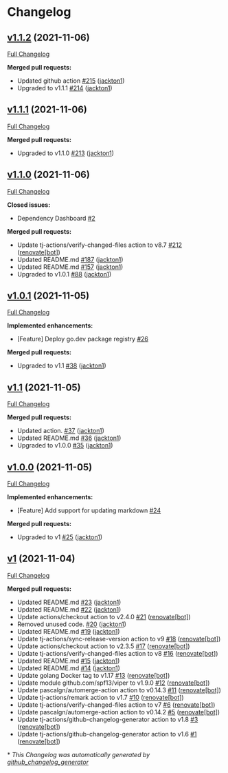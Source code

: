 # Changelog

## [v1.1.2](https://github.com/tj-actions/auto-doc/tree/v1.1.2) (2021-11-06)

[Full Changelog](https://github.com/tj-actions/auto-doc/compare/v1.1.1...v1.1.2)

**Merged pull requests:**

- Updated github action [\#215](https://github.com/tj-actions/auto-doc/pull/215) ([jackton1](https://github.com/jackton1))
- Upgraded to v1.1.1 [\#214](https://github.com/tj-actions/auto-doc/pull/214) ([jackton1](https://github.com/jackton1))

## [v1.1.1](https://github.com/tj-actions/auto-doc/tree/v1.1.1) (2021-11-06)

[Full Changelog](https://github.com/tj-actions/auto-doc/compare/v1.1.0...v1.1.1)

**Merged pull requests:**

- Upgraded to v1.1.0 [\#213](https://github.com/tj-actions/auto-doc/pull/213) ([jackton1](https://github.com/jackton1))

## [v1.1.0](https://github.com/tj-actions/auto-doc/tree/v1.1.0) (2021-11-06)

[Full Changelog](https://github.com/tj-actions/auto-doc/compare/v1.0.1...v1.1.0)

**Closed issues:**

- Dependency Dashboard [\#2](https://github.com/tj-actions/auto-doc/issues/2)

**Merged pull requests:**

- Update tj-actions/verify-changed-files action to v8.7 [\#212](https://github.com/tj-actions/auto-doc/pull/212) ([renovate[bot]](https://github.com/apps/renovate))
- Updated README.md [\#187](https://github.com/tj-actions/auto-doc/pull/187) ([jackton1](https://github.com/jackton1))
- Updated README.md [\#157](https://github.com/tj-actions/auto-doc/pull/157) ([jackton1](https://github.com/jackton1))
- Upgraded to v1.0.1 [\#88](https://github.com/tj-actions/auto-doc/pull/88) ([jackton1](https://github.com/jackton1))

## [v1.0.1](https://github.com/tj-actions/auto-doc/tree/v1.0.1) (2021-11-05)

[Full Changelog](https://github.com/tj-actions/auto-doc/compare/v1.1...v1.0.1)

**Implemented enhancements:**

- \[Feature\] Deploy go.dev package registry [\#26](https://github.com/tj-actions/auto-doc/issues/26)

**Merged pull requests:**

- Upgraded to v1.1 [\#38](https://github.com/tj-actions/auto-doc/pull/38) ([jackton1](https://github.com/jackton1))

## [v1.1](https://github.com/tj-actions/auto-doc/tree/v1.1) (2021-11-05)

[Full Changelog](https://github.com/tj-actions/auto-doc/compare/v1.0.0...v1.1)

**Merged pull requests:**

- Updated action. [\#37](https://github.com/tj-actions/auto-doc/pull/37) ([jackton1](https://github.com/jackton1))
- Updated README.md [\#36](https://github.com/tj-actions/auto-doc/pull/36) ([jackton1](https://github.com/jackton1))
- Upgraded to v1.0.0 [\#35](https://github.com/tj-actions/auto-doc/pull/35) ([jackton1](https://github.com/jackton1))

## [v1.0.0](https://github.com/tj-actions/auto-doc/tree/v1.0.0) (2021-11-05)

[Full Changelog](https://github.com/tj-actions/auto-doc/compare/v1...v1.0.0)

**Implemented enhancements:**

- \[Feature\] Add support for updating markdown [\#24](https://github.com/tj-actions/auto-doc/issues/24)

**Merged pull requests:**

- Upgraded to v1 [\#25](https://github.com/tj-actions/auto-doc/pull/25) ([jackton1](https://github.com/jackton1))

## [v1](https://github.com/tj-actions/auto-doc/tree/v1) (2021-11-04)

[Full Changelog](https://github.com/tj-actions/auto-doc/compare/8fbee177e53ccd82f491e583fdab3be79758a5d4...v1)

**Merged pull requests:**

- Updated README.md [\#23](https://github.com/tj-actions/auto-doc/pull/23) ([jackton1](https://github.com/jackton1))
- Updated README.md [\#22](https://github.com/tj-actions/auto-doc/pull/22) ([jackton1](https://github.com/jackton1))
- Update actions/checkout action to v2.4.0 [\#21](https://github.com/tj-actions/auto-doc/pull/21) ([renovate[bot]](https://github.com/apps/renovate))
- Removed unused code. [\#20](https://github.com/tj-actions/auto-doc/pull/20) ([jackton1](https://github.com/jackton1))
- Updated README.md [\#19](https://github.com/tj-actions/auto-doc/pull/19) ([jackton1](https://github.com/jackton1))
- Update tj-actions/sync-release-version action to v9 [\#18](https://github.com/tj-actions/auto-doc/pull/18) ([renovate[bot]](https://github.com/apps/renovate))
- Update actions/checkout action to v2.3.5 [\#17](https://github.com/tj-actions/auto-doc/pull/17) ([renovate[bot]](https://github.com/apps/renovate))
- Update tj-actions/verify-changed-files action to v8 [\#16](https://github.com/tj-actions/auto-doc/pull/16) ([renovate[bot]](https://github.com/apps/renovate))
- Updated README.md [\#15](https://github.com/tj-actions/auto-doc/pull/15) ([jackton1](https://github.com/jackton1))
- Updated README.md [\#14](https://github.com/tj-actions/auto-doc/pull/14) ([jackton1](https://github.com/jackton1))
- Update golang Docker tag to v1.17 [\#13](https://github.com/tj-actions/auto-doc/pull/13) ([renovate[bot]](https://github.com/apps/renovate))
- Update module github.com/spf13/viper to v1.9.0 [\#12](https://github.com/tj-actions/auto-doc/pull/12) ([renovate[bot]](https://github.com/apps/renovate))
- Update pascalgn/automerge-action action to v0.14.3 [\#11](https://github.com/tj-actions/auto-doc/pull/11) ([renovate[bot]](https://github.com/apps/renovate))
- Update tj-actions/remark action to v1.7 [\#10](https://github.com/tj-actions/auto-doc/pull/10) ([renovate[bot]](https://github.com/apps/renovate))
- Update tj-actions/verify-changed-files action to v7 [\#6](https://github.com/tj-actions/auto-doc/pull/6) ([renovate[bot]](https://github.com/apps/renovate))
- Update pascalgn/automerge-action action to v0.14.2 [\#5](https://github.com/tj-actions/auto-doc/pull/5) ([renovate[bot]](https://github.com/apps/renovate))
- Update tj-actions/github-changelog-generator action to v1.8 [\#3](https://github.com/tj-actions/auto-doc/pull/3) ([renovate[bot]](https://github.com/apps/renovate))
- Update tj-actions/github-changelog-generator action to v1.6 [\#1](https://github.com/tj-actions/auto-doc/pull/1) ([renovate[bot]](https://github.com/apps/renovate))



\* *This Changelog was automatically generated by [github_changelog_generator](https://github.com/github-changelog-generator/github-changelog-generator)*
